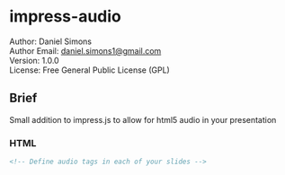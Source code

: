 impress-audio
=============

Author: Daniel Simons<br />
Author Email: daniel.simons1@gmail.com<br />
Version: 1.0.0<br />
License: Free General Public License (GPL)<br />

<h2>Brief</h2>
Small addition to impress.js to allow for html5 audio in your presentation

<h3>HTML</h3>

```html
<!-- Define audio tags in each of your slides -->

```




